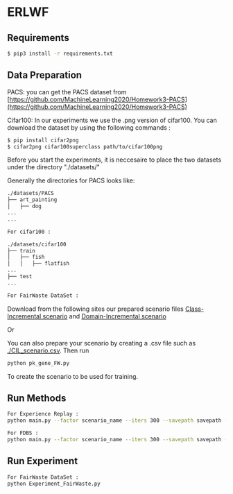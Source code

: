 # ERLWF

## Requirements
```bash
$ pip3 install -r requirements.txt
```

## Data Preparation

PACS: you can get the PACS dataset from [https://github.com/MachineLearning2020/Homework3-PACS](https://github.com/MachineLearning2020/Homework3-PACS)

Cifar100: In our experiments we use the .png version of cifar100.
You can download the dataset by using the following commands :

```bash
$ pip install cifar2png
$ cifar2png cifar100superclass path/to/cifar100png
```
Before you start the experiments, it is neccesaire to place the two datasets under the directory "./datasets/"

Generally the directories for PACS looks like: 

```bash
./datasets/PACS
├── art_painting
│   ├── dog
...
...
```

```bash
For cifar100 : 

./datasets/cifar100
├── train
│   ├── fish
│   │   ├── flatfish
...
├── test
...
```

```bash
For FairWaste DataSet : 
```

Download from the following sites our prepared scenario files [Class-Incremental scenario](https://drive.google.com/file/d/1SuX8E_6TLlgQ1txjk6x-VvWmwj9zFUFL/view?usp=sharing) and 
[Domain-Incremental scenario](https://drive.google.com/file/d/1SuX8E_6TLlgQ1txjk6x-VvWmwj9zFUFL/view?usp=sharing)

Or 

You can also prepare your scenario by creating a .csv file such as [./CIL_scenario.csv](./CIL_scenario.csv). Then run 
```bash
python pk_gene_FW.py
```
To create the scenario to be used for training.

## Run Methods
```bash
For Experience Replay :
python main.py --factor scenario_name --iters 300 --savepath savepath --tasks task_num --repaly=exemplars --budget budget --select-memory random
```

```bash
For FDBS :
python main.py --factor scenario_name --iters 300 --savepath savepath --tasks task_num --repaly=exemplars --budget budget --select-memory FDBS
```



## Run Experiment

```bash
For FairWaste DataSet :
python Experiment_FairWaste.py
```





